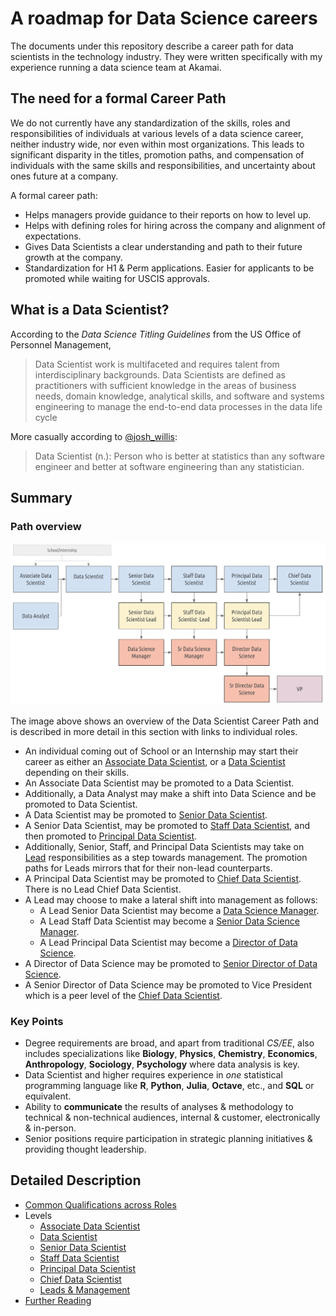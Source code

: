 # A roadmap for Data Science careers

The documents under this repository describe a career path for data scientists in the technology industry. They were written
specifically with my experience running a data science team at Akamai.


## The need for a formal Career Path

We do not currently have any standardization of the skills, roles and responsibilities of individuals at various levels of a
data science career, neither industry wide, nor even within most organizations. This leads to significant disparity in the
titles, promotion paths, and compensation of individuals with the same skills and responsibilities, and uncertainty about ones
future at a company.

A formal career path:
* Helps managers provide guidance to their reports on how to level up.
* Helps with defining roles for hiring across the company and alignment of expectations.
* Gives Data Scientists a clear understanding and path to their future growth at the company.
* Standardization for H1 & Perm applications. Easier for applicants to be promoted while waiting for USCIS approvals.


## What is a Data Scientist?

According to the _Data Science Titling Guidelines_ from the US Office of Personnel Management,

> Data Scientist work is multifaceted and requires talent from interdisciplinary backgrounds. Data Scientists are defined as practitioners
> with sufficient knowledge in the areas of business needs, domain knowledge, analytical skills, and software and systems engineering to
> manage the end-to-end data processes in the data life cycle

More casually according to [@josh_willis](https://twitter.com/josh_wills/status/198093512149958656):

> Data Scientist (n.): Person who is better at statistics than any software engineer and better at software engineering than any statistician.

## Summary

### Path overview

![Data Scientist Career Path](Data-Scientist-Career-Path.png)

The image above shows an overview of the Data Scientist Career Path and is described in more detail in this section with links to individual roles.
* An individual coming out of School or an Internship may start their career as either an [Associate Data Scientist](associate-data-scientist/README.md), or a [Data Scientist](data-scientist/README.md)
  depending on their skills.
* An Associate Data Scientist may be promoted to a Data Scientist.
* Additionally, a Data Analyst may make a shift into Data Science and be promoted to Data Scientist.
* A Data Scientist may be promoted to [Senior Data Scientist](senior-data-scientist/README.md).
* A Senior Data Scientist, may be promoted to [Staff Data Scientist](staff-data-scientist/README.md), and then promoted to [Principal Data Scientist](principal-data-scientist/README.md).
* Additionally, Senior, Staff, and Principal Data Scientists may take on [Lead](lead-manager/README.md) responsibilities as a step towards management. The promotion paths
  for Leads mirrors that for their non-lead counterparts.
* A Principal Data Scientist may be promoted to [Chief Data Scientist](chief-data-scientist/README.md). There is no Lead Chief Data Scientist.
* A Lead may choose to make a lateral shift into management as follows:
   * A Lead Senior Data Scientist may become a [Data Science Manager](lead-manager/README.md).
   * A Lead Staff Data Scientist may become a [Senior Data Science Manager](lead-manager/README.md).
   * A Lead Principal Data Scientist may become a [Director of Data Science](lead-manager/README.md).
* A Director of Data Science may be promoted to [Senior Director of Data Science](lead-manager/README.md).
* A Senior Director of Data Science may be promoted to Vice President which is a peer level of the [Chief Data Scientist](chief-data-scientist/README.md).


### Key Points

* Degree requirements are broad, and apart from traditional *CS/EE*, also includes specializations like __Biology__, __Physics__, __Chemistry__, __Economics__, __Anthropology__, __Sociology__, __Psychology__ where data analysis is key.
* Data Scientist and higher requires experience in *one* statistical programming language like __R__, __Python__, __Julia__, __Octave__, etc., and __SQL__ or equivalent.
* Ability to __communicate__ the results of analyses & methodology to technical & non-technical audiences, internal & customer, electronically & in-person.
* Senior positions require participation in strategic planning initiatives & providing thought leadership.


## Detailed Description

* [Common Qualifications across Roles](common-qualifications.md)
* Levels
   * [Associate Data Scientist](associate-data-scientist/README.md)
   * [Data Scientist](data-scientist/README.md)
   * [Senior Data Scientist](senior-data-scientist/README.md)
   * [Staff Data Scientist](staff-data-scientist/README.md)
   * [Principal Data Scientist](principal-data-scientist/README.md)
   * [Chief Data Scientist](chief-data-scientist/README.md)
   * [Leads & Management](lead-manager/README.md)
* [Further Reading](references.md)
